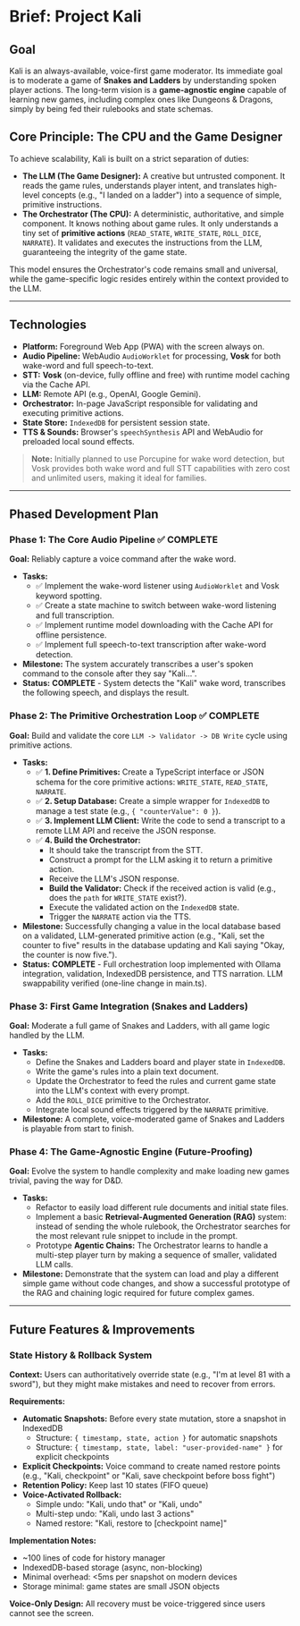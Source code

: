 # Brief: Project Kali

## Goal

Kali is an always-available, voice-first game moderator. Its immediate goal is to moderate a game of **Snakes and Ladders** by understanding spoken player actions. The long-term vision is a **game-agnostic engine** capable of learning new games, including complex ones like Dungeons & Dragons, simply by being fed their rulebooks and state schemas.

## Core Principle: The CPU and the Game Designer

To achieve scalability, Kali is built on a strict separation of duties:

* **The LLM (The Game Designer):** A creative but untrusted component. It reads the game rules, understands player intent, and translates high-level concepts (e.g., "I landed on a ladder") into a sequence of simple, primitive instructions.
* **The Orchestrator (The CPU):** A deterministic, authoritative, and simple component. It knows nothing about game rules. It only understands a tiny set of **primitive actions** (`READ_STATE`, `WRITE_STATE`, `ROLL_DICE`, `NARRATE`). It validates and executes the instructions from the LLM, guaranteeing the integrity of the game state.

This model ensures the Orchestrator's code remains small and universal, while the game-specific logic resides entirely within the context provided to the LLM.

---

## Technologies

* **Platform:** Foreground Web App (PWA) with the screen always on.
* **Audio Pipeline:** WebAudio `AudioWorklet` for processing, **Vosk** for both wake-word and full speech-to-text.
* **STT:** **Vosk** (on-device, fully offline and free) with runtime model caching via the Cache API.
* **LLM:** Remote API (e.g., OpenAI, Google Gemini).
* **Orchestrator:** In-page JavaScript responsible for validating and executing primitive actions.
* **State Store:** `IndexedDB` for persistent session state.
* **TTS & Sounds:** Browser's `speechSynthesis` API and WebAudio for preloaded local sound effects.

> **Note:** Initially planned to use Porcupine for wake word detection, but Vosk provides both wake word and full STT capabilities with zero cost and unlimited users, making it ideal for families.

---

## Phased Development Plan

### Phase 1: The Core Audio Pipeline ✅ **COMPLETE**

**Goal:** Reliably capture a voice command after the wake word.

* **Tasks:**
    * ✅ Implement the wake-word listener using `AudioWorklet` and Vosk keyword spotting.
    * ✅ Create a state machine to switch between wake-word listening and full transcription.
    * ✅ Implement runtime model downloading with the Cache API for offline persistence.
    * ✅ Implement full speech-to-text transcription after wake-word detection.
* **Milestone:** The system accurately transcribes a user's spoken command to the console after they say "Kali...".
* **Status:** **COMPLETE** - System detects the "Kali" wake word, transcribes the following speech, and displays the result.

### Phase 2: The Primitive Orchestration Loop ✅ **COMPLETE**

**Goal:** Build and validate the core `LLM -> Validator -> DB Write` cycle using primitive actions.

* **Tasks:**
    * ✅ **1. Define Primitives:** Create a TypeScript interface or JSON schema for the core primitive actions: `WRITE_STATE`, `READ_STATE`, `NARRATE`.
    * ✅ **2. Setup Database:** Create a simple wrapper for `IndexedDB` to manage a test state (e.g., `{ "counterValue": 0 }`).
    * ✅ **3. Implement LLM Client:** Write the code to send a transcript to a remote LLM API and receive the JSON response.
    * ✅ **4. Build the Orchestrator:**
        * It should take the transcript from the STT.
        * Construct a prompt for the LLM asking it to return a primitive action.
        * Receive the LLM's JSON response.
        * **Build the Validator:** Check if the received action is valid (e.g., does the `path` for `WRITE_STATE` exist?).
        * Execute the validated action on the `IndexedDB` state.
        * Trigger the `NARRATE` action via the TTS.
* **Milestone:** Successfully changing a value in the local database based on a validated, LLM-generated primitive action (e.g., "Kali, set the counter to five" results in the database updating and Kali saying "Okay, the counter is now five.").
* **Status:** **COMPLETE** - Full orchestration loop implemented with Ollama integration, validation, IndexedDB persistence, and TTS narration. LLM swappability verified (one-line change in main.ts).

### Phase 3: First Game Integration (Snakes and Ladders)

**Goal:** Moderate a full game of Snakes and Ladders, with all game logic handled by the LLM.

* **Tasks:**
    * Define the Snakes and Ladders board and player state in `IndexedDB`.
    * Write the game's rules into a plain text document.
    * Update the Orchestrator to feed the rules and current game state into the LLM's context with every prompt.
    * Add the `ROLL_DICE` primitive to the Orchestrator.
    * Integrate local sound effects triggered by the `NARRATE` primitive.
* **Milestone:** A complete, voice-moderated game of Snakes and Ladders is playable from start to finish.

### Phase 4: The Game-Agnostic Engine (Future-Proofing)

**Goal:** Evolve the system to handle complexity and make loading new games trivial, paving the way for D&D.

* **Tasks:**
    * Refactor to easily load different rule documents and initial state files.
    * Implement a basic **Retrieval-Augmented Generation (RAG)** system: instead of sending the whole rulebook, the Orchestrator searches for the most relevant rule snippet to include in the prompt.
    * Prototype **Agentic Chains:** The Orchestrator learns to handle a multi-step player turn by making a sequence of smaller, validated LLM calls.
* **Milestone:** Demonstrate that the system can load and play a different simple game without code changes, and show a successful prototype of the RAG and chaining logic required for future complex games.

---

## Future Features & Improvements

### State History & Rollback System

**Context:** Users can authoritatively override state (e.g., "I'm at level 81 with a sword"), but they might make mistakes and need to recover from errors.

**Requirements:**
* **Automatic Snapshots:** Before every state mutation, store a snapshot in IndexedDB
  * Structure: `{ timestamp, state, action }` for automatic snapshots
  * Structure: `{ timestamp, state, label: "user-provided-name" }` for explicit checkpoints
* **Explicit Checkpoints:** Voice command to create named restore points (e.g., "Kali, checkpoint" or "Kali, save checkpoint before boss fight")
* **Retention Policy:** Keep last 10 states (FIFO queue)
* **Voice-Activated Rollback:**
  * Simple undo: "Kali, undo that" or "Kali, undo"
  * Multi-step undo: "Kali, undo last 3 actions"
  * Named restore: "Kali, restore to [checkpoint name]"

**Implementation Notes:**
* ~100 lines of code for history manager
* IndexedDB-based storage (async, non-blocking)
* Minimal overhead: <5ms per snapshot on modern devices
* Storage minimal: game states are small JSON objects

**Voice-Only Design:** All recovery must be voice-triggered since users cannot see the screen.
